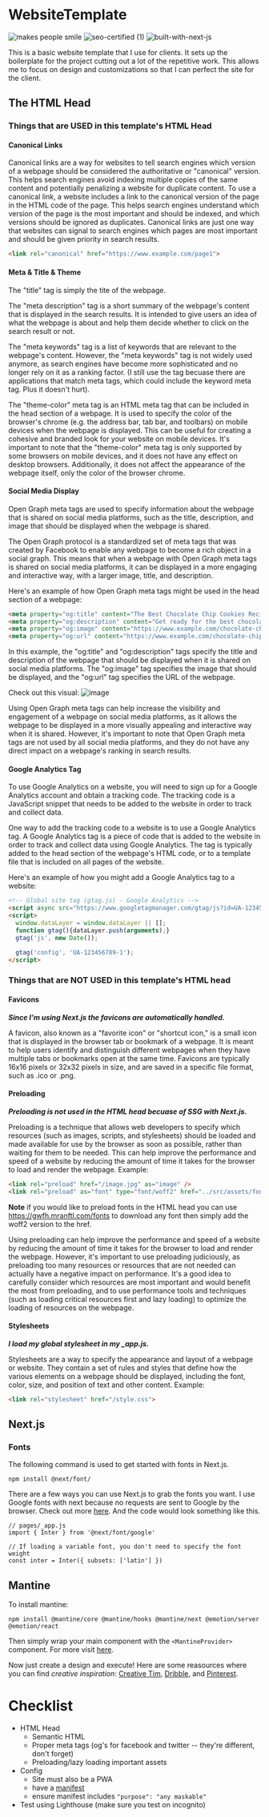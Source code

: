 # WebsiteTemplate
![makes people smile](https://forthebadge.com/images/badges/makes-people-smile.svg)
![seo-certified (1)](https://user-images.githubusercontent.com/58868225/209240783-79c923a5-3310-4a78-9254-be3859990f2c.svg)
![built-with-next-js](https://user-images.githubusercontent.com/58868225/209240742-d74d63bf-ef68-4b85-95ba-cfc252d119e1.svg)

This is a basic website template that I use for clients. It sets up the boilerplate for the project cutting out a lot of the 
repetitive work. This allows me to focus on design and customizations so that I can perfect the site for the client.

## The HTML Head
### Things that are USED in this template's HTML Head
#### Canonical Links
Canonical links are a way for websites to tell search engines which version of a webpage should be considered the authoritative or "canonical" version. This helps search engines avoid indexing multiple copies of the same content and potentially penalizing a website for duplicate content. To use a canonical link, a website includes a link to the canonical version of the page in the HTML code of the page. This helps search engines understand which version of the page is the most important and should be indexed, and which versions should be ignored as duplicates. Canonical links are just one way that websites can signal to search engines which pages are most important and should be given priority in search results.
```HTML
<link rel="canonical" href="https://www.example.com/page1">
```

#### Meta & Title & Theme
The "title" tag is simply the tite of the webpage.

The "meta description" tag is a short summary of the webpage's content that is displayed in the search results. It is intended to give users an idea of what the webpage is about and help them decide whether to click on the search result or not. 

The "meta keywords" tag is a list of keywords that are relevant to the webpage's content.  However, the "meta keywords" tag is not widely used anymore, as search engines have become more sophisticated and no longer rely on it as a ranking factor. (I still use the tag becuase there are applications that match meta tags, which could include the keyword meta tag. Plus it doesn't hurt).

The "theme-color" meta tag is an HTML meta tag that can be included in the head section of a webpage. It is used to specify the color of the browser's chrome (e.g. the address bar, tab bar, and toolbars) on mobile devices when the webpage is displayed. This can be useful for creating a cohesive and branded look for your website on mobile devices.
It's important to note that the "theme-color" meta tag is only supported by some browsers on mobile devices, and it does not have any effect on desktop browsers. Additionally, it does not affect the appearance of the webpage itself, only the color of the browser chrome.

#### Social Media Display
Open Graph meta tags are used to specify information about the webpage that is shared on social media platforms, such as the title, description, and image that should be displayed when the webpage is shared.

The Open Graph protocol is a standardized set of meta tags that was created by Facebook to enable any webpage to become a rich object in a social graph. This means that when a webpage with Open Graph meta tags is shared on social media platforms, it can be displayed in a more engaging and interactive way, with a larger image, title, and description.

Here's an example of how Open Graph meta tags might be used in the head section of a webpage:
```HTML
<meta property="og:title" content="The Best Chocolate Chip Cookies Recipe">
<meta property="og:description" content="Get ready for the best chocolate chip cookies you've ever tasted! This easy recipe will give you soft and chewy cookies that are bursting with chocolate flavor. Perfect for a sweet treat anytime!">
<meta property="og:image" content="https://www.example.com/chocolate-chip-cookies.jpg">
<meta property="og:url" content="https://www.example.com/chocolate-chip-cookies">
```
In this example, the "og:title" and "og:description" tags specify the title and description of the webpage that should be displayed when it is shared on social media platforms. The "og:image" tag specifies the image that should be displayed, and the "og:url" tag specifies the URL of the webpage.

Check out this visual:
![image](https://user-images.githubusercontent.com/58868225/209022353-a63e8236-e441-4cb2-b447-14a4d9e3e203.png)

Using Open Graph meta tags can help increase the visibility and engagement of a webpage on social media platforms, as it allows the webpage to be displayed in a more visually appealing and interactive way when it is shared. However, it's important to note that Open Graph meta tags are not used by all social media platforms, and they do not have any direct impact on a webpage's ranking in search results.

#### Google Analytics Tag
To use Google Analytics on a website, you will need to sign up for a Google Analytics account and obtain a tracking code. The tracking code is a JavaScript snippet that needs to be added to the website in order to track and collect data.

One way to add the tracking code to a website is to use a Google Analytics tag. A Google Analytics tag is a piece of code that is added to the website in order to track and collect data using Google Analytics. The tag is typically added to the head section of the webpage's HTML code, or to a template file that is included on all pages of the website.

Here's an example of how you might add a Google Analytics tag to a website:
```HTML
<!-- Global site tag (gtag.js) - Google Analytics -->
<script async src="https://www.googletagmanager.com/gtag/js?id=UA-123456789-1"></script>
<script>
  window.dataLayer = window.dataLayer || [];
  function gtag(){dataLayer.push(arguments);}
  gtag('js', new Date());

  gtag('config', 'UA-123456789-1');
</script>
```

### Things that are NOT USED in this template's HTML head
#### Favicons
***Since I'm using Next.js the favicons are automatically handled.***

A favicon, also known as a "favorite icon" or "shortcut icon," is a small icon that is displayed in the browser tab or bookmark of a webpage. It is meant to help users identify and distinguish different webpages when they have multiple tabs or bookmarks open at the same time. Favicons are typically 16x16 pixels or 32x32 pixels in size, and are saved in a specific file format, such as .ico or .png.

#### Preloading
***Preloading is not used in the HTML head becuase of SSG with Next.js.***

Preloading is a technique that allows web developers to specify which resources (such as images, scripts, and stylesheets) should be loaded and made available for use by the browser as soon as possible, rather than waiting for them to be needed. This can help improve the performance and speed of a website by reducing the amount of time it takes for the browser to load and render the webpage. Example:
```HTML
<link rel="preload" href="/image.jpg" as="image" />
<link rel="preload" as="font" type="font/woff2" href="../src/assets/fonts/inter-v12-latin-regular.woff2" crossorigin />
```
**Note** if you would like to preload fonts in the HTML head you can use https://gwfh.mranftl.com/fonts to download any font then simply add the woff2 version to the href.

Using preloading can help improve the performance and speed of a website by reducing the amount of time it takes for the browser to load and render the webpage. However, it's important to use preloading judiciously, as preloading too many resources or resources that are not needed can actually have a negative impact on performance. It's a good idea to carefully consider which resources are most important and would benefit the most from preloading, and to use performance tools and techniques (such as loading critical resources first and lazy loading) to optimize the loading of resources on the webpage.

#### Stylesheets
***I load my global stylesheet in my _app.js.***

Stylesheets are a way to specify the appearance and layout of a webpage or website. They contain a set of rules and styles that define how the various elements on a webpage should be displayed, including the font, color, size, and position of text and other content. Example:
```HTML
<link rel="stylesheet" href="/style.css">
```

## Next.js

### Fonts
The following command is used to get started with fonts in Next.js. 
```
npm install @next/font/
```
There are a few ways you can use Next.js to grab the fonts you want. I use Google fonts with next because no requests are sent to Google by the browser. Check out more [here](https://nextjs.org/docs/basic-features/font-optimization). And the code would look something like this.
```JS
// pages/_app.js
import { Inter } from '@next/font/google'

// If loading a variable font, you don't need to specify the font weight
const inter = Inter({ subsets: ['latin'] })
```

## Mantine
To install mantine:
```
npm install @mantine/core @mantine/hooks @mantine/next @emotion/server @emotion/react
```
Then simply wrap your main component with the ```<MantineProvider>``` component. For more visit [here](https://mantine.dev/guides/next/).

Now just create a design and execute!
Here are some reasources where you can find *creative inspiration*: [Creative Tim](https://www.creative-tim.com/), [Dribble](https://dribbble.com/), and [Pinterest](https://www.pinterest.com/).

# Checklist
* HTML Head
  * Semantic HTML
  * Proper meta tags (og's for facebook and twitter -- they're different, don't forget)
  * Preloading/lazy loading important assets
* Config
  * Site must also be a PWA
  * have a [manifest](https://www.simicart.com/manifest-generator.html/)
  * ensure manifest includes ```"purpose": "any maskable"```
* Test using Lighthouse (make sure you test on incognito)
